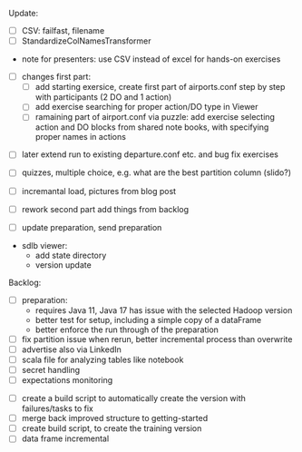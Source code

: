 Update:
- [ ] CSV: failfast, filename
- [ ] StandardizeColNamesTransformer
- note for presenters: use CSV instead of excel for hands-on exercises
- [ ] changes first part: 
   + [ ] add starting exersice, create first part of airports.conf step by step with participants (2 DO and 1 action)
    + [ ] add exercise searching for proper action/DO type in Viewer
  + [ ] ramaining part of airport.conf via puzzle: add exercise selecting action and DO blocks from shared note books, with specifying proper names in actions

+ [ ] later extend run to existing departure.conf etc. and bug fix exercises
- [ ] quizzes, multiple choice, e.g. what are the best partition column (slido?)
- [ ] incremantal load, pictures from blog post
- [ ] rework second part add things from backlog

- [ ] update preparation, send preparation
- sdlb viewer: 
  + add state directory
  + version update

Backlog:
+ [ ] preparation:
  + requires Java 11, Java 17 has issue with the selected Hadoop version
  + better test for setup, including a simple copy of a dataFrame
  + better enforce the run through of the preparation
+ [ ] fix partition issue when rerun, better incremental process than overwrite
+ [ ] advertise also via LinkedIn
+ [ ] scala file for analyzing tables like notebook
+ [ ] secret handling
+ [ ] expectations monitoring
- [ ] create a build script to automatically create the version with failures/tasks to fix 
- [ ] merge back improved structure to getting-started
- [ ] create build script, to create the training version 
- [ ] data frame incremental
